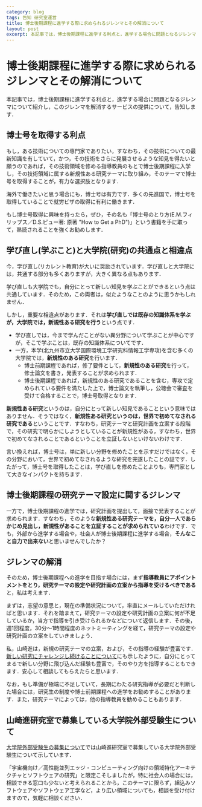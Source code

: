 ```yaml
---
category: blog
tags: 告知 研究室運営
title: 博士後期課程に進学する際に求められるジレンマとその解消について
layout: post
excerpt: 本記事では，博士後期課程に進学する利点と，進学する場合に問題となるジレンマについて紹介し，このジレンマを解消するサービスの提供について，告知します．
---
```

# 博士後期課程に進学する際に求められるジレンマとその解消について

本記事では，博士後期課程に進学する利点と，進学する場合に問題となるジレンマについて紹介し，このジレンマを解消するサービスの提供について，告知します．

## 博士号を取得する利点

もし，ある技術についての専門家でありたい，すなわち，その技術についての最新知識を有していて，かつ，その技術をさらに発展させるような知見を得たいと願うのであれば，その技術領域を修める指導教員のもとで博士後期課程に入学し，その技術領域に属する新規性ある研究テーマに取り組み，そのテーマで博士号を取得することが，有力な選択肢となります．

海外で働きたいと思う場合にも，博士号は有力です．多くの先進国で，博士号を取得していることで就労ビザの取得に有利に働きます．

もし博士号取得に興味を持ったら，ぜひ，その名も「博士号のとり方(E.M.フィリップス／D.S.ピュー著: 原著 "How to Get a PhD")」という書籍を手に取って，熟読されることを強くお勧めします．

## 学び直し(学ぶこと)と大学院(研究)の共通点と相違点

今，学び直し(リカレント教育)が大いに奨励されています．学び直しと大学院には，共通する部分も多くありますが，大きく異なる点もあります．

学び直しも大学院でも，自分にとって新しい知見を学ぶことができるという点は共通しています．そのため，この両者は，似たようなことのように思うかもしれません．

しかし，重要な相違点があります．それは**学び直しでは既存の知識体系を学ぶが，大学院では，新規性ある研究を行う**という点です．

* 学び直しでは，今まで学んだことがない異分野について学ぶことが中心ですが，そこで学ぶことは，既存の知識体系についてです．
* 一方，本学(北九州市立大学国際環境工学研究科情報工学専攻)を含む多くの大学院では，**新規性のある研究**を行います．
    * 博士前期課程であれば，修了要件として，**新規性のある研究**を行って，修士論文を書き，発表することが求められます．
    * 博士後期課程であれば，新規性のある研究であることを含む，専攻で定められている要件を満たした上で，博士論文を執筆し，公聴会で審査を受けて合格することで，博士号取得となります．

**新規性ある研究**というのは，自分にとって新しい知見であることという意味ではありません．そうではなく，**新規性ある研究というのは，世界で初めてなされる研究である**ということです．すなわち，研究テーマと研究計画を立案する段階で，その研究で明らかにしようとしていることが新規性がある，すなわち，世界で初めてなされることであるということを立証しないといけないわけです．

言い換えれば，博士号は，単に新しい分野を修めたことを示すだけではなく，その分野において，世界で初めてなされるような研究を完遂したことの証です．したがって，博士号を取得したことは，学び直しを修めたことよりも，専門家として大きなインパクトを持ちます．

## 博士後期課程の研究テーマ設定に関するジレンマ

一方で，博士後期課程の進学では，研究計画を提出して，面接で発表することが求められます．すなわち，そのような**新規性ある研究テーマを，自分一人であらかじめ見出し，新規性があることを立証することが求められている**わけです．でも，外部から進学する場合や，社会人が博士後期課程に進学する場合，**そんなこと自力で出来ない**と思いませんでしたか？

## ジレンマの解消

そのため，博士後期課程への進学を目指す場合には，まず**指導教員にアポイントメントをとり，研究テーマの設定や研究計画の立案から指導を受けるべきである**と，私は考えます．

まずは，志望の意思と，現在の準備状況について，率直にメールしていただければと思います．それを踏まえて，研究テーマの設定や研究計画の立案に何が不足しているか，当方で指導を引き受けられるかなどについて返信します．その後，週1回程度，30分〜1時間程度のネットミーティングを経て，研究テーマの設定や研究計画の立案をしていきましょう．

私，山崎進は，新規の研究テーマの立案，および，その指導の経験が豊富です．[新しい研究にチャレンジし続けることについて](https://zacky1972.github.io/blog/2023/04/03/continue-to-enjoy-challenge.html)にも示したように，自分にとってまるで新しい分野に飛び込んだ経験も豊富で，そのやり方を指導することもできます．安心して相談してもらえたらと思います．

なお，もし準備が極端に不足していて，長期にわたる研究指導が必要だと判断した場合には，研究生の制度や博士前期課程への進学をお勧めすることがあります．また，研究テーマによっては，他の指導教員を勧めることもあります．

## 山崎進研究室で募集している大学院外部受験生について

[大学院外部受験生の募集について](https://zacky1972.github.io/blog/2024/01/02/recruitment-of-graduate-students.html)では山崎進研究室で募集している大学院外部受験生について示しています．

「宇宙機向け／高性能並列エッジ・コンピューティング向けの領域特化アーキテクチャとソフトウェアの研究」と限定こそしましたが，特に社会人の場合には，相談できる窓口も少ないと考えられることから，このテーマに限らず，組込みソフトウェアやソフトウェア工学など，より広い領域についても，相談を受け付けますので，気軽に相談ください．